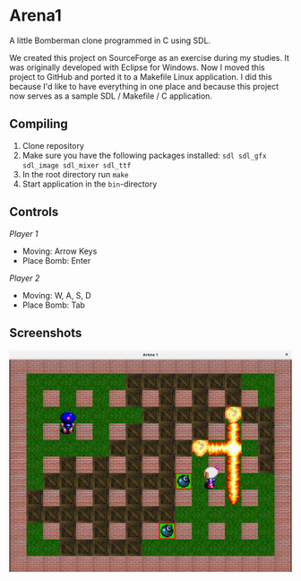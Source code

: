 # Arena1

A little Bomberman clone programmed in C using SDL.

We created this project on SourceForge as an exercise during my studies. It was originally developed with Eclipse for Windows. Now I moved this project to GitHub and ported it to a Makefile Linux application. I did this because I'd like to have everything in one place and because this project now serves as a sample SDL / Makefile / C application.

## Compiling

1. Clone repository
2. Make sure you have the following packages installed: `sdl sdl_gfx sdl_image sdl_mixer sdl_ttf`
3. In the root directory run `make`
4. Start application in the `bin`-directory

## Controls

*Player 1*

- Moving:       Arrow Keys
- Place Bomb:   Enter

*Player 2*

- Moving:       W, A, S, D
- Place Bomb:   Tab

## Screenshots

![Screenshot](screenshot.png)
